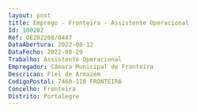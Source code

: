```yaml
--- 
layout: post
title: Emprego - Fronteira - Assistente Operacional
Id: 100202
Ref: OE202208/0447
DataAbertura: 2022-08-12
DataFecho: 2022-08-29
Trabalho: Assistente Operacional
Empregador: Câmara Municipal de Fronteira
Descricao: Fiel de Armazém
CodigoPostal: 7460-110 FRONTEIRA
Concelho: Fronteira
Distrito: Portalegre
--- 
```

